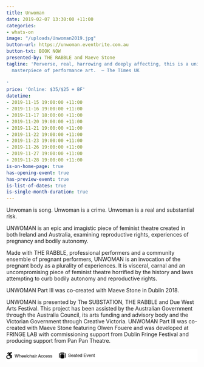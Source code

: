 ```yaml
---
title: Unwoman
date: 2019-02-07 13:30:00 +11:00
categories:
- whats-on
image: "/uploads/Unwoman2019.jpg"
button-url: https://unwoman.eventbrite.com.au
button-txt: BOOK NOW
presented-by: THE RABBLE and Maeve Stone
tagline: 'Perverse, real, harrowing and deeply affecting, this is a universal, unforgettable
  masterpiece of performance art.  – The Times UK

'
price: 'Online: $35/$25 + BF'
datetime:
- 2019-11-15 19:00:00 +11:00
- 2019-11-16 19:00:00 +11:00
- 2019-11-17 18:00:00 +11:00
- 2019-11-20 19:00:00 +11:00
- 2019-11-21 19:00:00 +11:00
- 2019-11-22 19:00:00 +11:00
- 2019-11-23 19:00:00 +11:00
- 2019-11-26 19:00:00 +11:00
- 2019-11-27 19:00:00 +11:00
- 2019-11-28 19:00:00 +11:00
is-on-home-page: true
has-opening-event: true
has-preview-event: true
is-list-of-dates: true
is-single-month-duration: true
---
```


Unwoman is song.
Unwoman is a crime.
Unwoman is a real and substantial risk.

UNWOMAN is an epic and imagistic piece of feminist theatre created in both Ireland and Australia, examining reproductive rights, experiences of pregnancy and bodily autonomy. 

Made with THE RABBLE, professional performers and a community ensemble of pregnant performers, UNWOMAN is an invocation of the pregnant body as a plurality of experiences. It is visceral, carnal and an uncompromising piece of feminist theatre horrified by the history and laws attempting to curb bodily autonomy and reproductive rights.

UNWOMAN Part III was co-created with Maeve Stone in Dublin 2018.

UNWOMAN is presented by The SUBSTATION, THE RABBLE and Due West Arts Festival. This project has been assisted by the Australian Government through the Australia Council, its arts funding and advisory body and the Victorian Government through Creative Victoria. UNWOMAN Part III was co-created with Maeve Stone featuring Olwen Fouere and was developed at FRINGE LAB with commissioning support from Dublin Fringe Festival and producing support from Pan Pan Theatre.

![Access Icons  everywhen.png](/uploads/Access%20Icons%20%20everywhen.png)